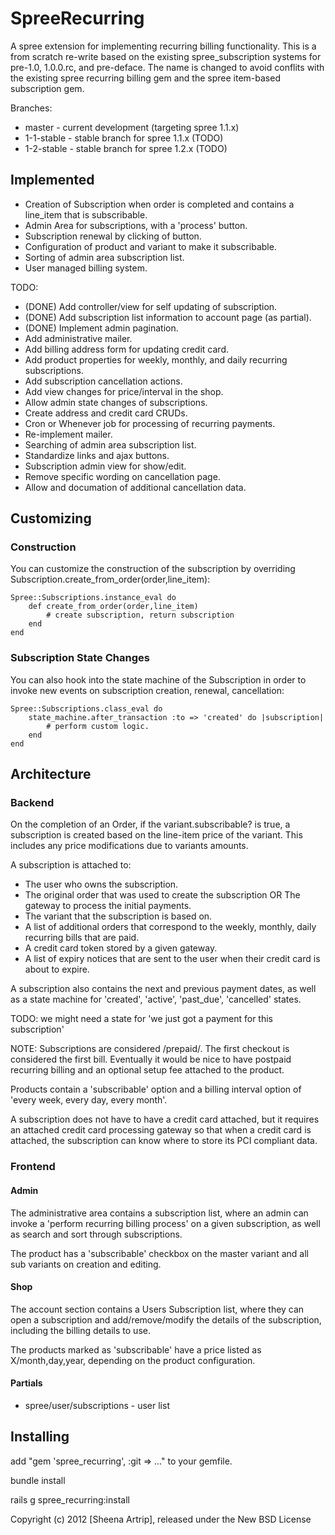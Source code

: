 SpreeRecurring
==============

A spree extension for implementing recurring billing functionality. This is a
from scratch re-write based on the existing spree\_subscription systems for
pre-1.0, 1.0.0.rc, and pre-deface. The name is changed to avoid
conflits with the existing spree recurring billing gem and the spree
item-based subscription gem.

Branches: 

 * master - current development (targeting spree 1.1.x)
 * 1-1-stable - stable branch for spree 1.1.x (TODO)
 * 1-2-stable - stable branch for spree 1.2.x (TODO)

Implemented
-----------

 * Creation of Subscription when order is completed and contains a line\_item that is subscribable.
 * Admin Area for subscriptions, with a 'process' button.
 * Subscription renewal by clicking of button.
 * Configuration of product and variant to make it subscribable.
 * Sorting of admin area subscription list.
 * User managed billing system.

TODO:

 * (DONE) Add controller/view for self updating of subscription. 
 * (DONE) Add subscription list information to account page (as partial).
 * (DONE) Implement admin pagination.
 * Add administrative mailer.
 * Add billing address form for updating credit card.
 * Add product properties for weekly, monthly, and daily recurring subscriptions.
 * Add subscription cancellation actions.
 * Add view changes for price/interval in the shop.
 * Allow admin state changes of subscriptions.
 * Create address and credit card CRUDs.
 * Cron or Whenever job for processing of recurring payments.
 * Re-implement mailer.
 * Searching of admin area subscription list.
 * Standardize links and ajax buttons.
 * Subscription admin view for show/edit.
 * Remove specific wording on cancellation page.
 * Allow and documation of additional cancellation data.

Customizing
-----------

### Construction ###

You can customize the construction of the subscription by overriding
Subscription.create\_from\_order(order,line\_item):

    Spree::Subscriptions.instance_eval do
        def create_from_order(order,line_item)
            # create subscription, return subscription
        end
    end

### Subscription State Changes ###

You can also hook into the state machine of the Subscription in
order to invoke new events on subscription creation, renewal, cancellation:

    Spree::Subscriptions.class_eval do
        state_machine.after_transaction :to => 'created' do |subscription|
            # perform custom logic.
        end
    end

Architecture
------------

### Backend ###

On the completion of an Order, if the variant.subscribable? is true, a
subscription is created based on the line-item price of the variant. This includes
any price modifications due to variants amounts.

A subscription is attached to:

 * The user who owns the subscription.
 * The original order that was used to create the subscription OR The gateway to process the initial payments.
 * The variant that the subscription is based on.
 * A list of additional orders that correspond to the weekly, monthly, daily recurring bills that are paid.
 * A credit card token stored by a given gateway.
 * A list of expiry notices that are sent to the user when their credit card is about to expire.

A subscription also contains the next and previous payment dates, as well as a state machine for
'created', 'active', 'past\_due', 'cancelled' states.

TODO: we might need a state for 'we just got a payment for this subscription'

NOTE: Subscriptions are considered /prepaid/. The first checkout is considered the first bill. Eventually
it would be nice to have postpaid recurring billing and an optional setup fee attached to the product.

Products contain a 'subscribable' option and a billing interval option of 'every week, every day, every month'.

A subscription does not have to have a credit card attached, but it requires an attached credit card processing
gateway so that when a credit card is attached, the subscription can know where to store its PCI compliant data.

### Frontend ####

#### Admin ####

The administrative area contains a subscription list, where an admin can invoke a 'perform recurring billing process'
on a given subscription, as well as search and sort through subscriptions.

The product has a 'subscribable' checkbox on the master variant and all sub variants on creation and editing.

#### Shop ####

The account section contains a Users Subscription list, where they can open a subscription and add/remove/modify
the details of the subscription, including the billing details to use.

The products marked as 'subscribable' have a price listed as X/month,day,year, depending on the product configuration.

#### Partials ####

 * spree/user/subscriptions - user list

Installing
----------

add "gem 'spree\_recurring', :git => ..." to your gemfile.

bundle install

rails g spree\_recurring:install

Copyright (c) 2012 [Sheena Artrip], released under the New BSD License
